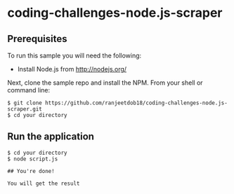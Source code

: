 # coding-challenges-node.js-scraper

## Prerequisites

To run this sample you will need the following:

* Install Node.js from http://nodejs.org/

Next, clone the sample repo and install the NPM.
From your shell or command line:
```
$ git clone https://github.com/ranjeetdob18/coding-challenges-node.js-scraper.git
$ cd your directory
```
## Run the application

```
$ cd your directory
$ node script.js

## You're done!

You will get the result
